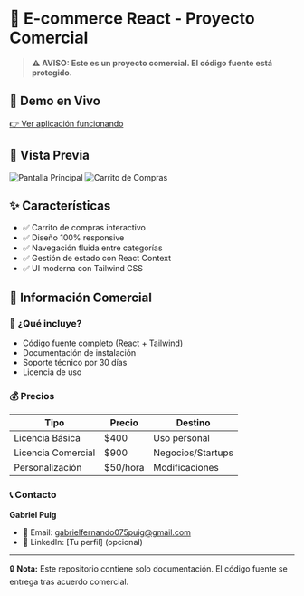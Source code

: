# 🛒 E-commerce React - Proyecto Comercial

> **⚠️ AVISO: Este es un proyecto comercial. El código fuente está protegido.**

## 🎯 Demo en Vivo
[👉 Ver aplicación funcionando](https://tu-demo.vercel.app)

## 📸 Vista Previa
![Pantalla Principal](https://via.placeholder.com/800x400?text=Captura+de+tu+App)
![Carrito de Compras](https://via.placeholder.com/800x400?text=Captura+del+Carrito)

## ✨ Características
- ✅ Carrito de compras interactivo
- ✅ Diseño 100% responsive
- ✅ Navegación fluida entre categorías
- ✅ Gestión de estado con React Context
- ✅ UI moderna con Tailwind CSS

## 💼 Información Comercial

### 💎 ¿Qué incluye?
- Código fuente completo (React + Tailwind)
- Documentación de instalación
- Soporte técnico por 30 días
- Licencia de uso

### 💰 Precios
| Tipo | Precio | Destino |
|------|--------|---------|
| Licencia Básica | $400 | Uso personal |
| Licencia Comercial | $900 | Negocios/Startups |
| Personalización | $50/hora | Modificaciones |

### 📞 Contacto
**Gabriel Puig**
- 📧 Email: gabrielfernando075puig@gmail.com
- 💼 LinkedIn: [Tu perfil] (opcional)

---

🔒 **Nota:** Este repositorio contiene solo documentación. El código fuente se entrega tras acuerdo comercial.
